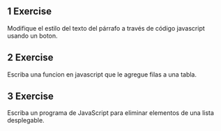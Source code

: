 ## 1 Exercise

Modifique el estilo del texto del párrafo a través de código javascript usando un boton.

## 2 Exercise

Escriba una funcion en javascript que le agregue filas a una tabla.

## 3 Exercise

Escriba un programa de JavaScript para eliminar elementos de una lista desplegable.
